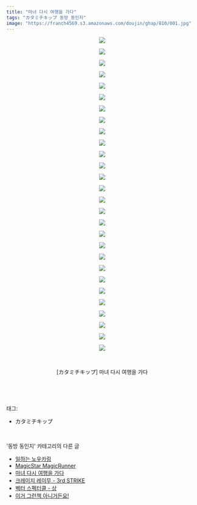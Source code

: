 ```yaml
---
title: "마녀 다시 여행을 가다"
tags: "カタミチキップ 동방_동인지"
image: "https://franch4569.s3.amazonaws.com/doujin/ghap/810/001.jpg"
---
```

<div class="article">
<p style="text-align: center; clear: none; float: none;"><img src="{{ site.imgserver2 }}/ghap/810/001.jpg"/></p>
<p style="text-align: center; clear: none; float: none;"><img src="{{ site.imgserver2 }}/ghap/810/002.jpg"/></p>
<p style="text-align: center; clear: none; float: none;"><img src="{{ site.imgserver2 }}/ghap/810/003.jpg"/></p>
<p style="text-align: center; clear: none; float: none;"><img src="{{ site.imgserver2 }}/ghap/810/004.jpg"/></p>
<p style="text-align: center; clear: none; float: none;"><img src="{{ site.imgserver2 }}/ghap/810/005.jpg"/></p>
<p style="text-align: center; clear: none; float: none;"><img src="{{ site.imgserver2 }}/ghap/810/006.jpg"/></p>
<p style="text-align: center; clear: none; float: none;"><img src="{{ site.imgserver2 }}/ghap/810/007.jpg"/></p>
<p style="text-align: center; clear: none; float: none;"><img src="{{ site.imgserver2 }}/ghap/810/008.jpg"/></p>
<p style="text-align: center; clear: none; float: none;"><img src="{{ site.imgserver2 }}/ghap/810/009.jpg"/></p>
<p style="text-align: center; clear: none; float: none;"><img src="{{ site.imgserver2 }}/ghap/810/010.jpg"/></p>
<p style="text-align: center; clear: none; float: none;"><img src="{{ site.imgserver2 }}/ghap/810/011.jpg"/></p>
<p style="text-align: center; clear: none; float: none;"><img src="{{ site.imgserver2 }}/ghap/810/012.jpg"/></p>
<p style="text-align: center; clear: none; float: none;"><img src="{{ site.imgserver2 }}/ghap/810/013.jpg"/></p>
<p style="text-align: center; clear: none; float: none;"><img src="{{ site.imgserver2 }}/ghap/810/014.jpg"/></p>
<p style="text-align: center; clear: none; float: none;"><img src="{{ site.imgserver2 }}/ghap/810/015.jpg"/></p>
<p style="text-align: center; clear: none; float: none;"><img src="{{ site.imgserver2 }}/ghap/810/016.jpg"/></p>
<p style="text-align: center; clear: none; float: none;"><img src="{{ site.imgserver2 }}/ghap/810/017.jpg"/></p>
<p style="text-align: center; clear: none; float: none;"><img src="{{ site.imgserver2 }}/ghap/810/018.jpg"/></p>
<p style="text-align: center; clear: none; float: none;"><img src="{{ site.imgserver2 }}/ghap/810/019.jpg"/></p>
<p style="text-align: center; clear: none; float: none;"><img src="{{ site.imgserver2 }}/ghap/810/020.jpg"/></p>
<p style="text-align: center; clear: none; float: none;"><img src="{{ site.imgserver2 }}/ghap/810/021.jpg"/></p>
<p style="text-align: center; clear: none; float: none;"><img src="{{ site.imgserver2 }}/ghap/810/022.jpg"/></p>
<p style="text-align: center; clear: none; float: none;"><img src="{{ site.imgserver2 }}/ghap/810/023.jpg"/></p>
<p style="text-align: center; clear: none; float: none;"><img src="{{ site.imgserver2 }}/ghap/810/024.jpg"/></p>
<p style="text-align: center; clear: none; float: none;"><img src="{{ site.imgserver2 }}/ghap/810/025.jpg"/></p>
<p style="text-align: center; clear: none; float: none;"><img src="{{ site.imgserver2 }}/ghap/810/026.jpg"/></p>
<p style="text-align: center; clear: none; float: none;"><img src="{{ site.imgserver2 }}/ghap/810/027.jpg"/></p>
<p style="text-align: center; clear: none; float: none;"><img src="{{ site.imgserver2 }}/ghap/810/028.jpg"/></p>
<p style="text-align: center; clear: none; float: none;"><br/></p>
<p style="text-align: center; clear: none; float: none;">[カタミチキップ] 마녀 다시 여행을 가다</p>
<p><br/></p>
</div><br/>
<div class="tagTrail">
<p>태그: </p>
<ul>
<li>カタミチキップ</li>
</ul>
</div><br/>
<div class="another">
<p>'동방 동인지' 카테고리의 다른 글</p>
<ul>
<li><a href="/ghap_813">일하는 노우카링</a></li>
<li><a href="/ghap_811">MagicStar MagicRunner</a></li>
<li><a href="/ghap_810">마녀 다시 여행을 가다</a></li>
<li><a href="/ghap_809">크레이지 레이무 - 3rd STRIKE</a></li>
<li><a href="/ghap_808">벡터 스펙터클 - 상</a></li>
<li><a href="/ghap_807">이거 그런책 아니거든요!</a></li>
</ul>
</div><br/>
<div class="cb_module cb_fluid">
<div class="cb_wrt cb_profile">
</div><!-- commentList close -->
</div><br/>
